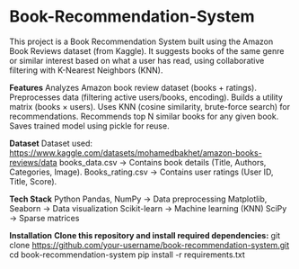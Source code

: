 # Book-Recommendation-System
This project is a Book Recommendation System built using the Amazon Book Reviews dataset (from Kaggle).
It suggests books of the same genre or similar interest based on what a user has read, using collaborative filtering with K-Nearest Neighbors (KNN).

**Features**
Analyzes Amazon book review dataset (books + ratings).
Preprocesses data (filtering active users/books, encoding).
Builds a utility matrix (books × users).
Uses KNN (cosine similarity, brute-force search) for recommendations.
Recommends top N similar books for any given book.
Saves trained model using pickle for reuse.

**Dataset**
Dataset used: https://www.kaggle.com/datasets/mohamedbakhet/amazon-books-reviews/data
books_data.csv → Contains book details (Title, Authors, Categories, Image).
Books_rating.csv → Contains user ratings (User ID, Title, Score).

**Tech Stack**
Python
Pandas, NumPy → Data preprocessing
Matplotlib, Seaborn → Data visualization
Scikit-learn → Machine learning (KNN)
SciPy → Sparse matrices

**Installation**
**Clone this repository and install required dependencies:**
git clone https://github.com/your-username/book-recommendation-system.git
cd book-recommendation-system
pip install -r requirements.txt
